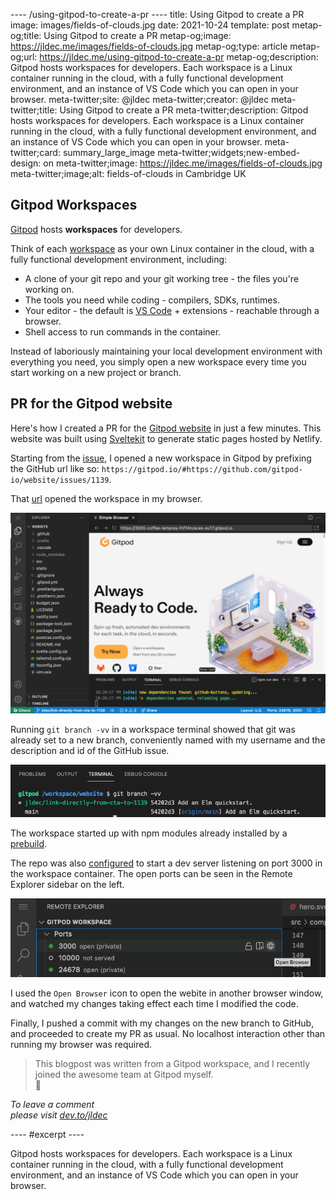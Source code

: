 ---- /using-gitpod-to-create-a-pr ----
title: Using Gitpod to create a PR
image: images/fields-of-clouds.jpg
date: 2021-10-24
template: post
metap-og;title: Using Gitpod to create a PR
metap-og;image: https://jldec.me/images/fields-of-clouds.jpg
metap-og;type: article
metap-og;url: https://jldec.me/using-gitpod-to-create-a-pr
metap-og;description: Gitpod hosts workspaces for developers. Each workspace is a Linux container running in the cloud, with a fully functional development environment, and an instance of VS Code which you can open in your browser.
meta-twitter;site: @jldec
meta-twitter;creator: @jldec
meta-twitter;title: Using Gitpod to create a PR
meta-twitter;description: Gitpod hosts workspaces for developers. Each workspace is a Linux container running in the cloud, with a fully functional development environment, and an instance of VS Code which you can open in your browser.
meta-twitter;card: summary_large_image
meta-twitter;widgets;new-embed-design: on
meta-twitter;image: https://jldec.me/images/fields-of-clouds.jpg
meta-twitter;image;alt: fields-of-clouds in Cambridge UK


## Gitpod Workspaces

[Gitpod](https://www.gitpod.io/) hosts **workspaces** for developers.

Think of each [workspace](https://www.gitpod.io/docs#your-computer-in-the-cloud) as your own Linux container in the cloud, with a fully functional development environment, including:

- A clone of your git repo and your git working tree - the files you're working on.
- The tools you need while coding - compilers, SDKs, runtimes.
- Your editor - the default is [VS Code](https://www.gitpod.io/blog/openvscode-server-launch) + extensions - reachable through a browser.
- Shell access to run commands in the container.

Instead of laboriously maintaining your local development environment with everything you need, you simply open a new workspace every time you start working on a new project or branch.

## PR for the Gitpod website 

Here's how I created a PR for the [Gitpod website](https://www.gitpod.io/) in just a few minutes. This website was built using [Sveltekit](https://kit.svelte.dev/) to generate static pages hosted by Netlify.

Starting from the [issue](https://github.com/gitpod-io/website/issues/1139), I opened a new workspace in Gitpod by prefixing the GitHub url like so: `https://gitpod.io/#https://github.com/gitpod-io/website/issues/1139`. 

That [url](https://gitpod.io/#https://github.com/gitpod-io/website/issues/1139) opened the workspace in my browser.

![Screenshot of full VS Code window in Gitpod workspace](/images/gitpod-workspace.png)

Running `git branch -vv` in a workspace terminal showed that git was already set to a new branch, conveniently named with my username and the description and id of the GitHub issue.

![Screenshot of VS Code terminal in Gitpod workspace showing new git branch](/images/gitpod-issue-branch.png)

The workspace started up with npm modules already installed by a [prebuild](https://www.gitpod.io/docs/prebuilds).

The repo was also [configured](https://www.gitpod.io/docs/config-gitpod-file) to start a dev server listening on port 3000 in the workspace container. The open ports can be seen in the Remote Explorer sidebar on the left.

![Screenshot of VS Code Remote Explorer sidebar in Gitpod workspace showing open ports](/images/gitpod-ports.png)

I used the `Open Browser` icon to open the webite in another browser window, and watched my changes taking effect each time I modified the code. 

Finally, I pushed a commit with my changes on the new branch to GitHub, and proceeded to create my PR as usual. No localhost interaction other than running my browser was required.

> This blogpost was written from a Gitpod workspace, and I recently joined the awesome team at Gitpod myself.  
> 🚀 

_To leave a comment  
please visit [dev.to/jldec](https://dev.to/jldec/using-gitpod-to-create-a-pr-3cba)_

---- #excerpt ----

Gitpod hosts workspaces for developers. Each workspace is a Linux container running in the cloud, with a fully functional development environment, and an instance of VS Code which you can open in your browser.